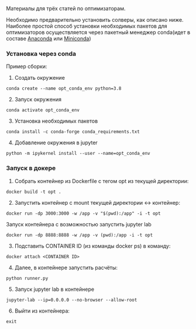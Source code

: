Материалы для трёх статей по оптимизаторам.

Необходимо предварительно установить солверы, как описано ниже.
Наиболее простой способ установки необходимых пакетов для оптимизаторов осуществляется
через пакетный менеджер conda(идет в составе [Anaconda](https://www.anaconda.com/) 
или [Miniconda](https://docs.conda.io/en/latest/miniconda.html))


### Установка через conda
Пример сборки:

1. Создать окружение 
```
conda create --name opt_conda_env python=3.8
```
2. Запуск окружения
```
conda activate opt_conda_env
```
3. Установка необходимых пакетов
```
conda install -c conda-forge conda_requirements.txt
```
4. Добавление окружения в jupyter
```
python -m ipykernel install --user --name=opt_conda_env
```


### Запуск в докере

1. Собрать контейнер из Dockerfile с тегом opt из текущей директории:
```
docker build -t opt .
```

2. Запустить контейнер с mount текущей директории <-> контейнер:
```
docker run -dp 3000:3000 -w /app -v "$(pwd):/app" -i -t opt
```

Запуск контейнера с возможностью запустить jupyter lab
```
docker run -dp 8888:8888 -w /app -v (pwd):/app -i -t opt 
```

3. Подставить CONTAINER ID (из команды docker ps) в команду:
```
docker attach <CONTAINER ID>
```

4. Далее, в контейнере запустить расчёты:
```
python runner.py
```

5. Запуск jupyter lab в контейнере
```
jupyter-lab --ip=0.0.0.0 --no-browser --allow-root
```

6. Выйти из контейнера: 
```
exit
```

